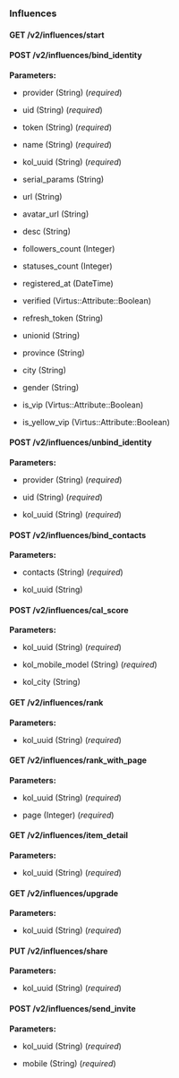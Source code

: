 ### Influences



#### GET /v2/influences/start

 



#### POST /v2/influences/bind\_identity

 

**Parameters:** 


 - provider (String) (*required*)

 - uid (String) (*required*)

 - token (String) (*required*)

 - name (String) (*required*)

 - kol\_uuid (String) (*required*)

 - serial\_params (String)

 - url (String)

 - avatar\_url (String)

 - desc (String)

 - followers\_count (Integer)

 - statuses\_count (Integer)

 - registered\_at (DateTime)

 - verified (Virtus::Attribute::Boolean)

 - refresh\_token (String)

 - unionid (String)

 - province (String)

 - city (String)

 - gender (String)

 - is\_vip (Virtus::Attribute::Boolean)

 - is\_yellow\_vip (Virtus::Attribute::Boolean)



#### POST /v2/influences/unbind\_identity

 

**Parameters:** 


 - provider (String) (*required*)

 - uid (String) (*required*)

 - kol\_uuid (String) (*required*)



#### POST /v2/influences/bind\_contacts

 

**Parameters:** 


 - contacts (String) (*required*)

 - kol\_uuid (String)



#### POST /v2/influences/cal\_score

 

**Parameters:** 


 - kol\_uuid (String) (*required*)

 - kol\_mobile\_model (String) (*required*)

 - kol\_city (String)



#### GET /v2/influences/rank

 

**Parameters:** 


 - kol\_uuid (String) (*required*)



#### GET /v2/influences/rank\_with\_page

 

**Parameters:** 


 - kol\_uuid (String) (*required*)

 - page (Integer) (*required*)



#### GET /v2/influences/item\_detail

 

**Parameters:** 


 - kol\_uuid (String) (*required*)



#### GET /v2/influences/upgrade

 

**Parameters:** 


 - kol\_uuid (String) (*required*)



#### PUT /v2/influences/share

 

**Parameters:** 


 - kol\_uuid (String) (*required*)



#### POST /v2/influences/send\_invite

 

**Parameters:** 


 - kol\_uuid (String) (*required*)

 - mobile (String) (*required*)




